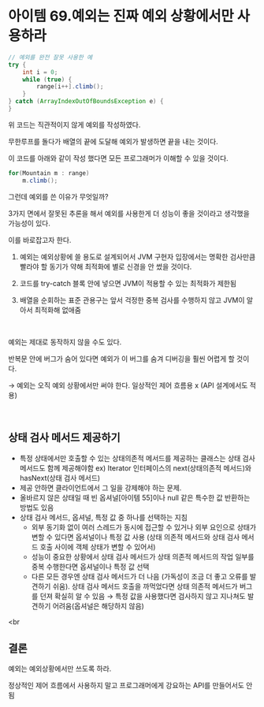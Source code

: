 # 아이템 69.예외는 진짜 예외 상황에서만 사용하라

```java
// 예외를 완전 잘못 사용한 예
try {
    int i = 0;
    while (true) {
        range[i++].climb();
    }
} catch (ArrayIndexOutOfBoundsException e) {
}
```

위 코드는 직관적이지 않게 예외를 작성하였다.

무한루프를 돌다가 배열의 끝에 도달해 예외가 발생하면 끝을 내는 것이다.

이 코드를 아래와 같이 작성 했다면 모든 프로그래머가 이해할 수 있을 것이다.

```java
for(Mountain m : range)
	m.climb();
```

그런데 예외를 쓴 이유가 무엇일까?

3가지 면에서 잘못된 추론을 해서 예외를 사용한게 더 성능이 좋을 것이라고 생각했을 가능성이 있다.

이를 바로잡고자 한다.

1) 예외는 예외상황에 쓸 용도로 설계되어서 JVM 구현자 입장에서는 명확한 검사만큼 빨라야 할 동기가 약해 최적화에 별로 신경을 안 썼을 것이다.

2) 코드를 try-catch 블록 안에 넣으면 JVM이 적용할 수 있는 최적화가 제한됨

3) 배열을 순회하는 표준 관용구는 앞서 걱정한 중복 검사를 수행하지 않고 JVM이 알아서 최적화해 없애줌

<br>

예외는 제대로 동작하지 않을 수도 있다.

반복문 안에 버그가 숨어 있다면 예외가 이 버그를 숨겨 디버깅을 훨씬 어렵게 할 것이다.

→ 예외는 오직 예외 상황에서만 써야 한다. 일상적인 제어 흐름용 x (API 설계에서도 적용)

<br>

## 상태 검사 메서드 제공하기

- 특정 상태에서만 호출할 수 있는 상태의존적 메서드를 제공하는 클래스는 상태 검사 메서드도 함께 제공해야함 ex) Iterator 인터페이스의 next(상태의존적 메서드)와 hasNext(상태 검사 메서드)
- 제공 안하면 클라이언트에서 그 일을 강제해야 하는 문제.
- 올바르지 않은 상태일 때 빈 옵셔널[아이템 55]이나 null 같은 특수한 값 반환하는 방법도 있음
- 상태 검사 메서드, 옵셔널, 특정 값 중 하나를 선택하는 지침
    - 외부 동기화 없이 여러 스레드가 동시에 접근할 수 있거나 외부 요인으로 상태가 변할 수 있다면 옵셔널이나 특정 값 사용 (상태 의존적 메서드와 상태 검사 메서드 호출 사이에 객체 상태가 변할 수 있어서)
    - 성능이 중요한 상황에서 상태 검사 메서드가 상태 의존적 메서드의 작업 일부를 중복 수행한다면 옵셔널이나 특정 값 선택
    - 다른 모든 경우엔 상태 검사 메서드가 더 나음 (가독성이 조금 더 좋고 오류를 발견하기 쉬움). 상태 검사 메서드 호출을 까먹었다면 상태 의존적 메서드가 버그를 던져 확실히 알 수 있음 → 특정 값을 사용했다면 검사하지 않고 지나쳐도 발견하기 어려움(옵셔널은 해당하지 않음)
    

<br

## 결론

예외는 예외상황에서만 쓰도록 하라.

정상적인 제어 흐름에서 사용하지 말고 프로그래머에게 강요하는 API를 만들어서도 안됨